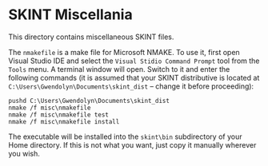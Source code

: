 # SKINT Miscellania
                         
This directory contains miscellaneous SKINT files. 

The `nmakefile` is a make file for Microsoft NMAKE. To use it, first open Visual Studio IDE
and select the `Visual Stidio Command Prompt` tool from the `Tools` menu. A terminal window will
open. Switch to it and enter the following commands (it is assumed that your SKINT distributive
is located at `C:\Users\Gwendolyn\Documents\skint_dist` – change it before proceeding):

```
pushd C:\Users\Gwendolyn\Documents\skint_dist
nmake /f misc\nmakefile
nmake /f misc\nmakefile test
nmake /f misc\nmakefile install
```

The executable will be installed into the `skint\bin` subdirectory of your Home directory.
If this is not what you want, just copy it manually wherever you wish.

